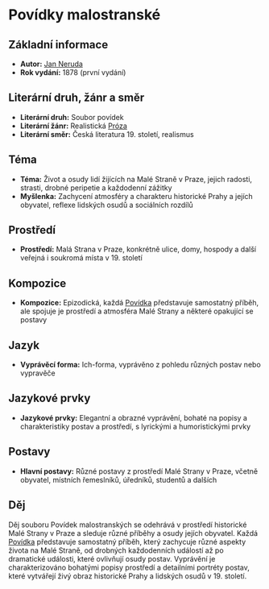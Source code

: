 # Povídky malostranské

## Základní informace

- **Autor:** [Jan Neruda](Jan%20Neruda.md)
- **Rok vydání:** 1878 (první vydání)

## Literární druh, žánr a směr

- **Literární druh:** Soubor povídek
- **Literární žánr:** Realistická [Próza](Próza.md)
- **Literární směr:** Česká literatura 19. století, realismus

## Téma

- **Téma:** Život a osudy lidí žijících na Malé Straně v Praze, jejich radosti, strasti, drobné peripetie a každodenní zážitky
- **Myšlenka:** Zachycení atmosféry a charakteru historické Prahy a jejích obyvatel, reflexe lidských osudů a sociálních rozdílů

## Prostředí

- **Prostředí:** Malá Strana v Praze, konkrétně ulice, domy, hospody a další veřejná i soukromá místa v 19. století

## Kompozice

- **Kompozice:** Epizodická, každá [Povídka](Povídka.md) představuje samostatný příběh, ale spojuje je prostředí a atmosféra Malé Strany a některé opakující se postavy

## Jazyk

- **Vyprávěcí forma:** Ich-forma, vyprávěno z pohledu různých postav nebo vypravěče

## Jazykové prvky

- **Jazykové prvky:** Elegantní a obrazné vyprávění, bohaté na popisy a charakteristiky postav a prostředí, s lyrickými a humoristickými prvky

## Postavy

- **Hlavní postavy:** Různé postavy z prostředí Malé Strany v Praze, včetně obyvatel, místních řemeslníků, úředníků, studentů a dalších

## Děj

Děj souboru Povídek malostranských se odehrává v prostředí historické Malé Strany v Praze a sleduje různé příběhy a osudy jejích obyvatel. Každá [Povídka](Povídka.md) představuje samostatný příběh, který zachycuje různé aspekty života na Malé Straně, od drobných každodenních událostí až po dramatické události, které ovlivňují osudy postav. Vyprávění je charakterizováno bohatými popisy prostředí a detailními portréty postav, které vytvářejí živý obraz historické Prahy a lidských osudů v 19. století.